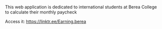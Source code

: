 This web application is dedicated to international students at Berea College to calculate their monthly paycheck

Access it: https://linktr.ee/Earning.berea
